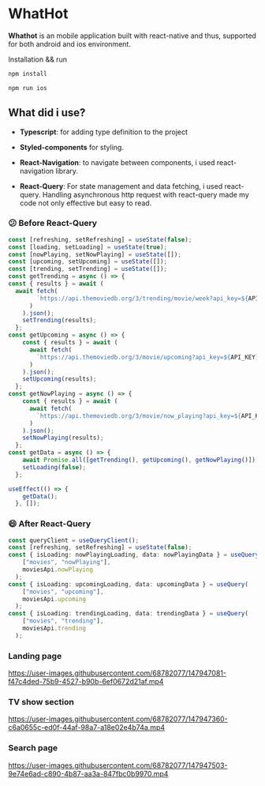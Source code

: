 # WhatHot

**Whathot** is an mobile application built with react-native and thus, supported for both android and ios environment.


Installation && run
```bash
npm install
```

```bash
npm run ios
```

## What did i use?

- **Typescript**: for adding type definition to the project

- **Styled-components** for styling.

- **React-Navigation**: to navigate between components, i used react-navigation library.

- **React-Query**: For state management and data fetching, i used react-query. Handling asynchronous http request with react-query made my code not only effective but easy to read.

### :confused: Before React-Query

```typescript
const [refreshing, setRefreshing] = useState(false);
const [loading, setLoading] = useState(true);
const [nowPlaying, setNowPlaying] = useState([]);
const [upcoming, setUpcoming] = useState([]);
const [trending, setTrending] = useState([]);
const getTrending = async () => {
const { results } = await (
  await fetch(
        `https://api.themoviedb.org/3/trending/movie/week?api_key=${API_KEY}`
      )
    ).json();
    setTrending(results);
  };
const getUpcoming = async () => {
    const { results } = await (
      await fetch(
        `https://api.themoviedb.org/3/movie/upcoming?api_key=${API_KEY}&language=en-US&page=1`
      )
    ).json();
    setUpcoming(results);
  };
const getNowPlaying = async () => {
    const { results } = await (
      await fetch(
        `https://api.themoviedb.org/3/movie/now_playing?api_key=${API_KEY}&language=en-US&page=1`
      )
    ).json();
    setNowPlaying(results);
  };
const getData = async () => {
    await Promise.all([getTrending(), getUpcoming(), getNowPlaying()]);
    setLoading(false);
  };

useEffect(() => {
    getData();
  }, []);
```

### :smile: After React-Query


```typescript
const queryClient = useQueryClient();
const [refreshing, setRefreshing] = useState(false);
const { isLoading: nowPlayingLoading, data: nowPlayingData } = useQuery(
    ["movies", "nowPlaying"],
    moviesApi.nowPlaying
  );
const { isLoading: upcomingLoading, data: upcomingData } = useQuery(
    ["movies", "upcoming"],
    moviesApi.upcoming
  );
const { isLoading: trendingLoading, data: trendingData } = useQuery(
    ["movies", "trending"],
    moviesApi.trending
  );
```


### Landing page
https://user-images.githubusercontent.com/68782077/147947081-f47c4ded-75b9-4527-b90b-6ef0672d21af.mp4

### TV show section
https://user-images.githubusercontent.com/68782077/147947360-c6a0655c-ed0f-44af-98a7-a18e02e4b74a.mp4

### Search page
https://user-images.githubusercontent.com/68782077/147947503-9e74e6ad-c890-4b87-aa3a-847fbc0b9970.mp4



